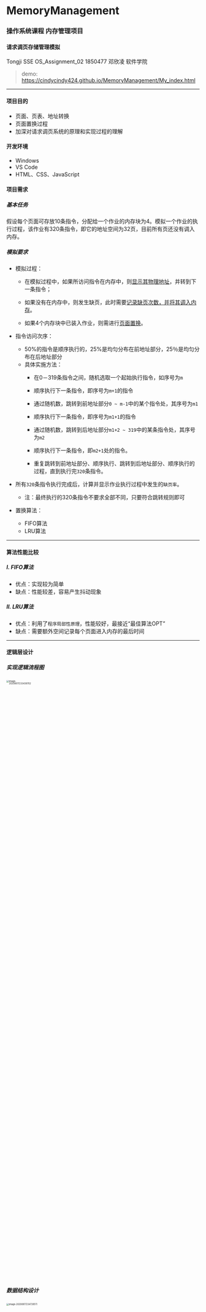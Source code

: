 # MemoryManagement
### 操作系统课程  内存管理项目
#### 请求调页存储管理模拟
Tongji SSE OS_Assignment_02
1850477 邓欣凌 软件学院

> demo: https://cindycindy424.github.io/MemoryManagement/My_index.html

***

#### 项目目的

-  页面、页表、地址转换 
-  页面置换过程 
-  加深对请求调页系统的原理和实现过程的理解

#### 开发环境

- Windows  
- VS Code
- HTML、CSS、JavaScript

#### 项目需求

##### 基本任务

假设每个页面可存放10条指令，分配给一个作业的内存块为4。模拟一个作业的执行过程，该作业有320条指令，即它的地址空间为32页，目前所有页还没有调入内存。

##### 模拟要求

+ 模拟过程：

  - 在模拟过程中，如果所访问指令在内存中，则<u>显示其物理地址</u>，并转到下一条指令；

  - 如果没有在内存中，则发生缺页，此时需要<u>记录缺页次数，并将其调入内存</u>。
  - 如果4个内存块中已装入作业，则需进行<u>页面置换</u>。

+ 指令访问次序：

  - 50%的指令是顺序执行的，25%是均匀分布在前地址部分，25％是均匀分布在后地址部分
  - 具体实施方法：
    - 在0－319条指令之间，随机选取一个起始执行指令，如序号为`m`
    - 顺序执行下一条指令，即序号为`m+1`的指令

    - 通过随机数，跳转到前地址部分`0 ~ m-1`中的某个指令处，其序号为`m1`

    - 顺序执行下一条指令，即序号为`m1+1`的指令
    - 通过随机数，跳转到后地址部分`m1+2 ~ 319`中的某条指令处，其序号为`m2`
    - 顺序执行下一条指令，即`m2+1`处的指令。
    - 重复跳转到前地址部分、顺序执行、跳转到后地址部分、顺序执行的过程，直到执行完`320`条指令。

+ 所有`320`条指令执行完成后，计算并显示作业执行过程中发生的`缺页率`。

  - 注：最终执行的320条指令不要求全部不同，只要符合跳转规则即可

+ 置换算法：

  - FIFO算法
  - LRU算法

***

#### 算法性能比较

##### Ⅰ. FIFO算法

- 优点：实现较为简单
- 缺点：性能较差，容易产生抖动现象

##### Ⅱ. LRU算法

- 优点：利用了`程序局部性原理`，性能较好，最接近“最佳算法OPT”
- 缺点：需要额外空间记录每个页面进入内存的最后时间

***

#### 逻辑层设计

##### 实现逻辑流程图

<img src="https://github.com/CindyCindy424/MemoryManagement/blob/master/img/image-20200617233438702.png" width="40%" height="40%" alt="image-20200617233438702" style="zoom: 40%;" />




##### 数据结构设计

<img src="https://github.com/CindyCindy424/MemoryManagement/blob/master/img/image-20200617234726511.png" width="40%" height="40%" alt="image-20200617234726511" style="zoom:40%;" />

##### 内存管理模拟

- 用memory[]数组模拟系统分配给该程序的4个内存块
- 用随机数确定第一条起始指令
- 用数字编号简单模拟指令内容
- 本项目不涉及指令页面调入内存后的修改或访问操作

##### 调入调出策略

- 为了更突出对置换算法性能的比较，本项目采取了较为简单的调入调出策略
- 调入策略：“请求调页”，即只调入发生缺页时所需的页面
- 调出策略：“请求调出”，即只调出被置换的页面

##### 算法实现

###### Ⅰ. FIFO算法

- 算法含义：先进先出置换算法(FIFO)，每次选择淘汰的页面是最早进入内存的页面
- 算法实现：将用一个指针`pointer`记录当前内存块中最早进入内存的页面

###### Ⅱ. LRU算法

- 算法含义：最近最久未使用算法(LRU,Least Recently Used)，每次淘汰最近最久未使用的页面
- 算法实现：页表中设置`Access`项，记录该页面上次被访问的时间，发生页面置换时找到访问时间最早的页面进行替换

##### 主要函数列表

|      | 函数名             | 功能                                                         |
| ---- | ------------------ | ------------------------------------------------------------ |
| 1    | init( )            | 初始化                                                       |
| 2    | IsInside( )        | 判断指令是否已经在内存中，若不在返回其所在的页号，否则返回-1 |
| 3    | FIFO( )            | 实现FIFO算法                                                 |
| 4    | LRU( )             | 实现LRU算法                                                  |
| 5    | Pos( )             | LRU算法中，比较当前                                          |
| 6    | chooseAlgorithm( ) | 根据用户在页面点击的元素选择置换算法                         |
| 7    | start( )           | 鼠标点击后 开始执行算法                                      |

***

#### UI界面设计

##### 总界面

![image-20200617230712878](https://github.com/CindyCindy424/MemoryManagement/blob/master/img/image-20200617230712878.png)



##### 选择算法

<img src="https://github.com/CindyCindy424/MemoryManagement/blob/master/img/image-20200617230736603.png" width="33%" height="33%" alt="image-20200617230736603" style="zoom: 33%;" />



##### 模拟结果

<img src="https://github.com/CindyCindy424/MemoryManagement/blob/master/img/image-20200617230908633.png" width="33%" height="33%" alt="image-20200617230908633" style="zoom:33%;" />

##### 细节信息展示

- 将运行信息展示在表格中，用Frame01~04四个列表示每次指令执行时，该内存块是否有页面调入、具体是第几个页面，最后一栏显示执行该条指令时是否发生缺页。如果发生缺页，则展示该页面被置换进入第几个内存块。

![image-20200617230943445](https://github.com/CindyCindy424/MemoryManagement/blob/master/img/image-20200617230943445.png)

***

#### 总结

- 项目进行过程中，加深了我对于置换算法的理解和认识。例如在进行LRU算法实现时，最初我打算开辟一个长度为4（总内存块数目）的数组记录每个内存块的最近访问时间，后面突然意识到LRU算法应当记录的是每个页面被访问的时间，而非每个内存块被访问的时间。
- 尝试用 html+css+JavaScript 实现项目需求，是我的第一次尝试，感觉非常有成就感。但是页面设计方面还有很多的不足，需要继续加油
